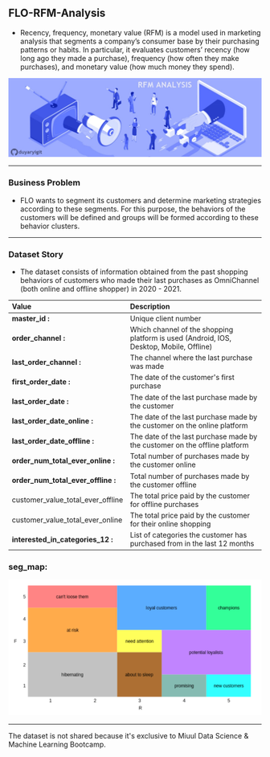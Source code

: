 ## FLO-RFM-Analysis

- Recency, frequency, monetary value (RFM) is a model used in marketing analysis that segments a company’s consumer base by their purchasing patterns or habits. In particular, it evaluates customers’ recency (how long ago they made a purchase), frequency (how often they make purchases), and monetary value (how much money they spend).



![](image.jpg)

---

### Business Problem
- FLO wants to segment its customers and determine marketing strategies according to these segments. For this purpose, the behaviors of the customers will be defined and groups will be formed according to these behavior clusters.



---

### Dataset Story
- The dataset consists of information obtained from the past shopping behaviors of customers who made their last purchases as OmniChannel (both online and offline shopper) in 2020 - 2021.


|Value| Description                                         |
|:----|:----------------------------------------------------|
|**master_id :**| Unique client number                                   |
|**order_channel :**| Which channel of the shopping platform is used (Android, IOS, Desktop, Mobile, Offline)                |
|**last_order_channel :**| The channel where the last purchase was made |
|**first_order_date :** | The date of the customer's first purchase     |
|**last_order_date :**| The date of the last purchase made by the customer                                 |
|**last_order_date_online :**| The date of the last purchase made by the customer on the online platform                 |
|**last_order_date_offline :**| The date of the last purchase made by the customer on the offline platform |
|**order_num_total_ever_online :**| Total number of purchases made by the customer online      |                                
|**order_num_total_ever_offline :**| Total number of purchases made by the customer offline                |
|customer_value_total_ever_offline  | The total price paid by the customer for offline purchases |
|customer_value_total_ever_online  |The total price paid by the customer for their online shopping |
|**interested_in_categories_12 :**| List of categories the customer has purchased from in the last 12 months |

### seg_map:

<p align="center">
  <img src="https://github.com/duyaryigit/FLO-RFM-Analysis/blob/main/segments.png?raw=true" alt="RFM Segmentation"/>
</p>

---

The dataset is not shared because it's exclusive to Miuul Data Science & Machine Learning Bootcamp.

